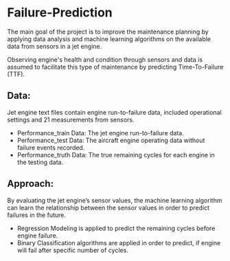 # Failure-Prediction
The main goal of the project is to improve the maintenance planning  by applying data analysis and machine learning algorithms on the available data from sensors in a jet engine.

Observing engine's health and condition through sensors and data is assumed to facilitate this type of maintenance by predicting Time-To-Failure (TTF).

## Data:
Jet engine text files contain engine run-to-failure data, included operational settings and 21 measurements from sensors.

- Performance_train Data: The jet engine run-to-failure data.
- Performance_test Data: The aircraft engine operating data without failure events recorded. 
- Performance_truth Data: The true remaining cycles for each engine in the testing data.
## Approach:
By evaluating the jet engine’s sensor values, the machine learning algorithm can learn the relationship between the sensor values in order to predict failures in the future.
- Regression Modeling is applied to predict the remaining cycles before engine failure.
- Binary Classification algorithms are applied in order to predict, if engine will fail after specific number of cycles.
